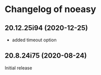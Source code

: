 # Changelog of noeasy

[comment]: # (DO NOT MODIFY. new changelog goes here)

## 20.12.25i94 (2020-12-25)

- added timeout option

## 20.8.24i75 (2020-08-24)

Initial release

